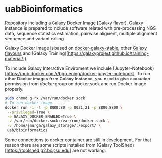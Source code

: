 # uabBioinformatics
Repository including a Galaxy Docker Image [Galaxy flavor). Galaxy instance is prepared to include software related with pre-processing NGS data, sequence statistics estimation, pairwise aligment, multiple alignment sequence and variant calling.

Galaxy Docker Image is based on [docker-galaxy-stable](https://github.com/bgruening/docker-galaxy-stable), other [Galaxy flavours](https://github.com/bgruening/docker-galaxy-stable#List-of-Galaxy-flavours) and [Galaxy Training)[https://galaxyproject.github.io/training-material/]).

To include Galaxy Interactive Enviroment we include [Jupyter-Notebook)[https://hub.docker.com/r/bgruening/docker-jupyter-notebook]. To run other Docker images from Galaxy Instance, you need to give  execution permission from *docker* group on docker.sock and run Docker Image properly.

```bash 
sudo chmod g+rx /var/run/docker.sock
# To run docker image
docker run -i -t -p 8080:80 -p 8021:21 -p 8800:8800 \
 --privileged=True \
 -e GALAXY_DOCKER_ENABLED=True \
 -v /var/run/docker.sock:/var/run/docker.sock \
 -v /home/jmurga/galaxy_storage/:/export/ \
 uab/bioinformatics

```


Some connections to docker container are still in development. For that reason there are some scripts installed from [Galaxy ToolShed)[https://toolshed.g2.bx.psu.edu] are not working.
